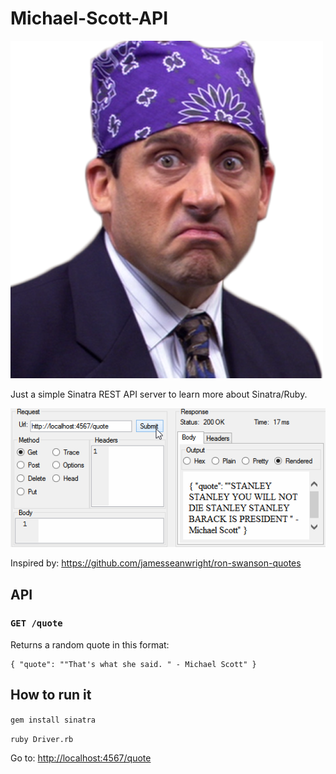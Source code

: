 # Michael-Scott-API
![Prison Mike](prisonMike.png)

Just a simple Sinatra REST API server to learn more about Sinatra/Ruby.

![Demo](demo.gif)

Inspired by: https://github.com/jamesseanwright/ron-swanson-quotes

## API

### `GET /quote`
Returns a random quote in this format:
```
{ "quote": ""That's what she said. " - Michael Scott" }
```

## How to run it
```gem install sinatra```

```ruby Driver.rb```

Go to: [http://localhost:4567/quote](http://localhost:4567/quote)
